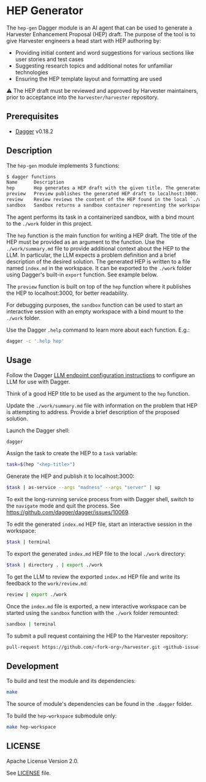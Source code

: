 # HEP Generator

The `hep-gen` Dagger module is an AI agent that can be used to generate a Harvester
Enhancement Proposal (HEP) draft. The purpose of the tool is to give Harvester
engineers a head start with HEP authoring by:

* Providing initial content and word suggestions for various sections like user
stories and test cases
* Suggesting research topics and additional notes for unfamiliar technologies
* Ensuring the HEP template layout and formatting are used

⚠️ The HEP draft must be reviewed and approved by Harvester maintainers, prior to
acceptance into the `harvester/harvester` repository.

## Prerequisites

* [Dagger](https://dagger.io/) v0.18.2

## Description

The `hep-gen` module implements 3 functions:

```sh
$ dagger functions
Name      Description
hep       Hep generates a HEP draft with the given title. The generated content is output to stdout.
preview   Preview publishes the generated HEP draft to localhost:3000.
review    Review reviews the content of the HEP found in the local `./work/index.md` file.
sandbox   Sandbox returns a sandbox container representing the workspace with a bind mount to the host 'source' directory.
```

The agent performs its task in a containerized sandbox, with a bind mount to the
`./work` folder in this project.

The `hep` function is the main function for writing a HEP draft. The title of the
HEP must be provided as an argument to the function. Use the `./work/summary.md`
file to provide additional context about the HEP to the LLM. In particular, the
LLM expects a problem definition and a brief description of the desired solution.
The generated HEP is written to a file named `index.md` in the workspace. It can
be exported to the `./work` folder using Dagger's built-in `export` function. See
example below.

The `preview` function is built on top of the `hep` function where it publishes
the HEP to localhost:3000, for better readability.

For debugging purposes, the `sandbox` function can be used to start an
interactive session with an empty workspace with a bind mount to the `./work`
folder.

Use the Dagger `.help` command to learn more about each function. E.g.:

```sh
dagger -c '.help hep'
```

## Usage

Follow the Dagger
[LLM endpoint configuration instructions](https://docs.dagger.io/configuration/llm/)
to configure an LLM for use with Dagger.

Think of a good HEP title to be used as the argument to the `hep` function.

Update the `./work/summary.md` file with information on the problem that HEP is
attempting to address. Provide a brief description of the proposed solution.

Launch the Dagger shell:

```sh
dagger
```

Assign the task to create the HEP to a `task` variable:

```sh
task=$(hep "<hep-title>")
```

Generate the HEP and publish it to localhost:3000:

```sh
$task | as-service --args "madness" --args "server" | up
```

To exit the long-running service process from with Dagger shell, switch to the
`navigate` mode and quit the process. See <https://github.com/dagger/dagger/issues/10069>.

To edit the generated `index.md` HEP file, start an interactive session in the
workspace:

```sh
$task | terminal
```

To export the generated `index.md` HEP file to the local `./work` directory:

```sh
$task | directory . | export ./work
```

To get the LLM to review the exported `index.md` HEP file and write its
feedback to the `work/review.md`:

```sh
review | export ./work
```

Once the `index.md` file is exported, a new interactive workspace can be started
using the `sandbox` function with the `./work` folder remounted:

```sh
sandbox | terminal
```

To submit a pull request containing the HEP to the Harvester repository:

```sh
pull-request https://github.com/<fork-org>/harvester.git <github-issue-number> <gh_token>
```

## Development

To build and test the module and its dependencies:

```sh
make
```

The source of module's dependencies can be found in the `.dagger` folder.

To build the `hep-workspace` submodule only:

```sh
make hep-workspace
```

## LICENSE

Apache License Version 2.0.

See [LICENSE](LICENSE) file.
